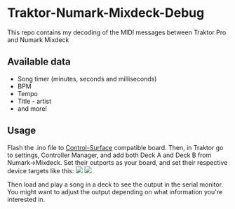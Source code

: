 # Traktor-Numark-Mixdeck-Debug
 This repo contains my decoding of the MIDI messages between Traktor Pro and Numark Mixdeck

## Available data
- Song timer (minutes, seconds and milliseconds)
- BPM
- Tempo
- Title - artist
- and more!
 
## Usage
Flash the .ino file to [Control-Surface](https://github.com/tttapa/Control-Surface) compatible board. Then, in Traktor go to settings, Controller Manager, and add both Deck A and Deck B from Numark->Mixdeck. Set their outports as your board, and set their respective device targets like this:
![](https://i.imgur.com/CCHvgnJ.png)
![](https://i.imgur.com/NOcctTD.png)

Then load and play a song in a deck to see the output in the serial monitor. You might want to adjust the output depending on what information you're interested in.

